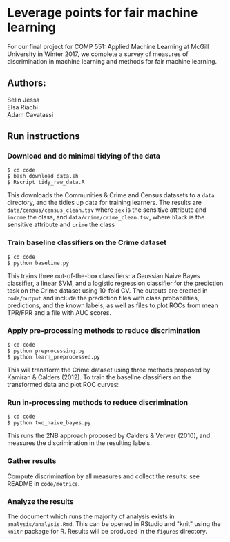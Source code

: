 # Leverage points for fair machine learning

For our final project for COMP 551: Applied Machine Learning at McGill University in Winter 2017, we complete a survey of measures of discrimination in machine learning and methods for fair machine learning.

## Authors:  
Selin Jessa  
Elsa Riachi  
Adam Cavatassi  

## Run instructions

### Download and do minimal tidying of the data
```
$ cd code  
$ bash download_data.sh
$ Rscript tidy_raw_data.R  
```

This downloads the Communities & Crime and Census datasets to a `data` directory, and the tidies up data for training learners. The results are `data/census/census_clean.tsv` where `sex` is the sensitive attribute and `income` the class, and `data/crime/crime_clean.tsv`, where `black` is the sensitive attribute and `crime` the class

### Train baseline classifiers on the Crime dataset
```
$ cd code  
$ python baseline.py
```

This trains three out-of-the-box classifiers: a Gaussian Naive Bayes classifier, a linear SVM, and a logistic regression classifier for the prediction task on the Crime dataset using 10-fold CV. The outputs are created in `code/output` and include the prediction files with class probabilities, predictions, and the known labels, as well as files to plot ROCs from mean TPR/FPR and a file with AUC scores.

### Apply pre-processing methods to reduce discrimination
```
$ cd code
$ python preprocessing.py
$ python learn_preprocessed.py
```
This will transform the Crime dataset using three methods proposed by Kamiran & Calders (2012). To train the baseline classifiers on the transformed data and plot ROC curves:

### Run in-processing methods to reduce discrimination

```
$ cd code
$ python two_naive_bayes.py
```

This runs the 2NB approach proposed by Calders & Verwer (2010), and measures the discrimination in the resulting labels.

### Gather results

Compute discrimination by all measures and collect the results: see README in `code/metrics`.

### Analyze the results

The document which runs the majority of analysis exists in `analysis/analysis.Rmd`. This can be opened in RStudio and "knit" using the `knitr` package for R. Results will be produced in the `figures` directory.


